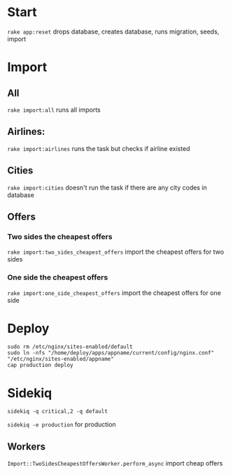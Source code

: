 # Start
`rake app:reset` drops database, creates database, runs migration, seeds, import

# Import
## All
`rake import:all` runs all imports
## Airlines: 
`rake import:airlines`
runs the task but checks if airline existed
## Cities
`rake import:cities`
doesn't run the task if there are any city codes in database
## Offers
### Two sides the cheapest offers
  `rake import:two_sides_cheapest_offers` import the cheapest offers for two sides
### One side the cheapest offers
  `rake import:one_side_cheapest_offers` import the cheapest offers for one side

# Deploy

```
sudo rm /etc/nginx/sites-enabled/default
sudo ln -nfs "/home/deploy/apps/appname/current/config/nginx.conf" "/etc/nginx/sites-enabled/appname"
cap production deploy
```

# Sidekiq

`sidekiq -q critical,2 -q default`

`sidekiq -e production` for production

## Workers
`Import::TwoSidesCheapestOffersWorker.perform_async` import cheap offers
